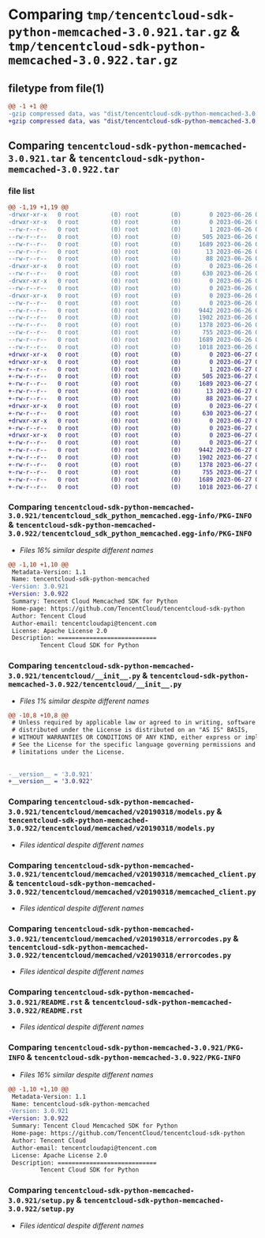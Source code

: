 # Comparing `tmp/tencentcloud-sdk-python-memcached-3.0.921.tar.gz` & `tmp/tencentcloud-sdk-python-memcached-3.0.922.tar.gz`

## filetype from file(1)

```diff
@@ -1 +1 @@
-gzip compressed data, was "dist/tencentcloud-sdk-python-memcached-3.0.921.tar", last modified: Mon Jun 26 00:28:12 2023, max compression
+gzip compressed data, was "dist/tencentcloud-sdk-python-memcached-3.0.922.tar", last modified: Tue Jun 27 00:28:28 2023, max compression
```

## Comparing `tencentcloud-sdk-python-memcached-3.0.921.tar` & `tencentcloud-sdk-python-memcached-3.0.922.tar`

### file list

```diff
@@ -1,19 +1,19 @@
-drwxr-xr-x   0 root         (0) root         (0)        0 2023-06-26 00:28:12.000000 tencentcloud-sdk-python-memcached-3.0.921/
-drwxr-xr-x   0 root         (0) root         (0)        0 2023-06-26 00:28:12.000000 tencentcloud-sdk-python-memcached-3.0.921/tencentcloud_sdk_python_memcached.egg-info/
--rw-r--r--   0 root         (0) root         (0)        1 2023-06-26 00:28:12.000000 tencentcloud-sdk-python-memcached-3.0.921/tencentcloud_sdk_python_memcached.egg-info/dependency_links.txt
--rw-r--r--   0 root         (0) root         (0)      505 2023-06-26 00:28:12.000000 tencentcloud-sdk-python-memcached-3.0.921/tencentcloud_sdk_python_memcached.egg-info/SOURCES.txt
--rw-r--r--   0 root         (0) root         (0)     1689 2023-06-26 00:28:12.000000 tencentcloud-sdk-python-memcached-3.0.921/tencentcloud_sdk_python_memcached.egg-info/PKG-INFO
--rw-r--r--   0 root         (0) root         (0)       13 2023-06-26 00:28:12.000000 tencentcloud-sdk-python-memcached-3.0.921/tencentcloud_sdk_python_memcached.egg-info/top_level.txt
--rw-r--r--   0 root         (0) root         (0)       88 2023-06-26 00:28:12.000000 tencentcloud-sdk-python-memcached-3.0.921/setup.cfg
-drwxr-xr-x   0 root         (0) root         (0)        0 2023-06-26 00:28:12.000000 tencentcloud-sdk-python-memcached-3.0.921/tencentcloud/
--rw-r--r--   0 root         (0) root         (0)      630 2023-06-26 00:28:12.000000 tencentcloud-sdk-python-memcached-3.0.921/tencentcloud/__init__.py
-drwxr-xr-x   0 root         (0) root         (0)        0 2023-06-26 00:28:12.000000 tencentcloud-sdk-python-memcached-3.0.921/tencentcloud/memcached/
--rw-r--r--   0 root         (0) root         (0)        0 2023-06-26 00:28:12.000000 tencentcloud-sdk-python-memcached-3.0.921/tencentcloud/memcached/__init__.py
-drwxr-xr-x   0 root         (0) root         (0)        0 2023-06-26 00:28:12.000000 tencentcloud-sdk-python-memcached-3.0.921/tencentcloud/memcached/v20190318/
--rw-r--r--   0 root         (0) root         (0)        0 2023-06-26 00:28:12.000000 tencentcloud-sdk-python-memcached-3.0.921/tencentcloud/memcached/v20190318/__init__.py
--rw-r--r--   0 root         (0) root         (0)     9442 2023-06-26 00:28:12.000000 tencentcloud-sdk-python-memcached-3.0.921/tencentcloud/memcached/v20190318/models.py
--rw-r--r--   0 root         (0) root         (0)     1902 2023-06-26 00:28:12.000000 tencentcloud-sdk-python-memcached-3.0.921/tencentcloud/memcached/v20190318/memcached_client.py
--rw-r--r--   0 root         (0) root         (0)     1378 2023-06-26 00:28:12.000000 tencentcloud-sdk-python-memcached-3.0.921/tencentcloud/memcached/v20190318/errorcodes.py
--rw-r--r--   0 root         (0) root         (0)      755 2023-06-26 00:28:12.000000 tencentcloud-sdk-python-memcached-3.0.921/README.rst
--rw-r--r--   0 root         (0) root         (0)     1689 2023-06-26 00:28:12.000000 tencentcloud-sdk-python-memcached-3.0.921/PKG-INFO
--rw-r--r--   0 root         (0) root         (0)     1018 2023-06-26 00:28:12.000000 tencentcloud-sdk-python-memcached-3.0.921/setup.py
+drwxr-xr-x   0 root         (0) root         (0)        0 2023-06-27 00:28:28.000000 tencentcloud-sdk-python-memcached-3.0.922/
+drwxr-xr-x   0 root         (0) root         (0)        0 2023-06-27 00:28:28.000000 tencentcloud-sdk-python-memcached-3.0.922/tencentcloud_sdk_python_memcached.egg-info/
+-rw-r--r--   0 root         (0) root         (0)        1 2023-06-27 00:28:28.000000 tencentcloud-sdk-python-memcached-3.0.922/tencentcloud_sdk_python_memcached.egg-info/dependency_links.txt
+-rw-r--r--   0 root         (0) root         (0)      505 2023-06-27 00:28:28.000000 tencentcloud-sdk-python-memcached-3.0.922/tencentcloud_sdk_python_memcached.egg-info/SOURCES.txt
+-rw-r--r--   0 root         (0) root         (0)     1689 2023-06-27 00:28:28.000000 tencentcloud-sdk-python-memcached-3.0.922/tencentcloud_sdk_python_memcached.egg-info/PKG-INFO
+-rw-r--r--   0 root         (0) root         (0)       13 2023-06-27 00:28:28.000000 tencentcloud-sdk-python-memcached-3.0.922/tencentcloud_sdk_python_memcached.egg-info/top_level.txt
+-rw-r--r--   0 root         (0) root         (0)       88 2023-06-27 00:28:28.000000 tencentcloud-sdk-python-memcached-3.0.922/setup.cfg
+drwxr-xr-x   0 root         (0) root         (0)        0 2023-06-27 00:28:28.000000 tencentcloud-sdk-python-memcached-3.0.922/tencentcloud/
+-rw-r--r--   0 root         (0) root         (0)      630 2023-06-27 00:28:28.000000 tencentcloud-sdk-python-memcached-3.0.922/tencentcloud/__init__.py
+drwxr-xr-x   0 root         (0) root         (0)        0 2023-06-27 00:28:28.000000 tencentcloud-sdk-python-memcached-3.0.922/tencentcloud/memcached/
+-rw-r--r--   0 root         (0) root         (0)        0 2023-06-27 00:28:28.000000 tencentcloud-sdk-python-memcached-3.0.922/tencentcloud/memcached/__init__.py
+drwxr-xr-x   0 root         (0) root         (0)        0 2023-06-27 00:28:28.000000 tencentcloud-sdk-python-memcached-3.0.922/tencentcloud/memcached/v20190318/
+-rw-r--r--   0 root         (0) root         (0)        0 2023-06-27 00:28:28.000000 tencentcloud-sdk-python-memcached-3.0.922/tencentcloud/memcached/v20190318/__init__.py
+-rw-r--r--   0 root         (0) root         (0)     9442 2023-06-27 00:28:28.000000 tencentcloud-sdk-python-memcached-3.0.922/tencentcloud/memcached/v20190318/models.py
+-rw-r--r--   0 root         (0) root         (0)     1902 2023-06-27 00:28:28.000000 tencentcloud-sdk-python-memcached-3.0.922/tencentcloud/memcached/v20190318/memcached_client.py
+-rw-r--r--   0 root         (0) root         (0)     1378 2023-06-27 00:28:28.000000 tencentcloud-sdk-python-memcached-3.0.922/tencentcloud/memcached/v20190318/errorcodes.py
+-rw-r--r--   0 root         (0) root         (0)      755 2023-06-27 00:28:28.000000 tencentcloud-sdk-python-memcached-3.0.922/README.rst
+-rw-r--r--   0 root         (0) root         (0)     1689 2023-06-27 00:28:28.000000 tencentcloud-sdk-python-memcached-3.0.922/PKG-INFO
+-rw-r--r--   0 root         (0) root         (0)     1018 2023-06-27 00:28:28.000000 tencentcloud-sdk-python-memcached-3.0.922/setup.py
```

### Comparing `tencentcloud-sdk-python-memcached-3.0.921/tencentcloud_sdk_python_memcached.egg-info/PKG-INFO` & `tencentcloud-sdk-python-memcached-3.0.922/tencentcloud_sdk_python_memcached.egg-info/PKG-INFO`

 * *Files 16% similar despite different names*

```diff
@@ -1,10 +1,10 @@
 Metadata-Version: 1.1
 Name: tencentcloud-sdk-python-memcached
-Version: 3.0.921
+Version: 3.0.922
 Summary: Tencent Cloud Memcached SDK for Python
 Home-page: https://github.com/TencentCloud/tencentcloud-sdk-python
 Author: Tencent Cloud
 Author-email: tencentcloudapi@tencent.com
 License: Apache License 2.0
 Description: ============================
         Tencent Cloud SDK for Python
```

### Comparing `tencentcloud-sdk-python-memcached-3.0.921/tencentcloud/__init__.py` & `tencentcloud-sdk-python-memcached-3.0.922/tencentcloud/__init__.py`

 * *Files 1% similar despite different names*

```diff
@@ -10,8 +10,8 @@
 # Unless required by applicable law or agreed to in writing, software
 # distributed under the License is distributed on an "AS IS" BASIS,
 # WITHOUT WARRANTIES OR CONDITIONS OF ANY KIND, either express or implied.
 # See the License for the specific language governing permissions and
 # limitations under the License.
 
 
-__version__ = '3.0.921'
+__version__ = '3.0.922'
```

### Comparing `tencentcloud-sdk-python-memcached-3.0.921/tencentcloud/memcached/v20190318/models.py` & `tencentcloud-sdk-python-memcached-3.0.922/tencentcloud/memcached/v20190318/models.py`

 * *Files identical despite different names*

### Comparing `tencentcloud-sdk-python-memcached-3.0.921/tencentcloud/memcached/v20190318/memcached_client.py` & `tencentcloud-sdk-python-memcached-3.0.922/tencentcloud/memcached/v20190318/memcached_client.py`

 * *Files identical despite different names*

### Comparing `tencentcloud-sdk-python-memcached-3.0.921/tencentcloud/memcached/v20190318/errorcodes.py` & `tencentcloud-sdk-python-memcached-3.0.922/tencentcloud/memcached/v20190318/errorcodes.py`

 * *Files identical despite different names*

### Comparing `tencentcloud-sdk-python-memcached-3.0.921/README.rst` & `tencentcloud-sdk-python-memcached-3.0.922/README.rst`

 * *Files identical despite different names*

### Comparing `tencentcloud-sdk-python-memcached-3.0.921/PKG-INFO` & `tencentcloud-sdk-python-memcached-3.0.922/PKG-INFO`

 * *Files 16% similar despite different names*

```diff
@@ -1,10 +1,10 @@
 Metadata-Version: 1.1
 Name: tencentcloud-sdk-python-memcached
-Version: 3.0.921
+Version: 3.0.922
 Summary: Tencent Cloud Memcached SDK for Python
 Home-page: https://github.com/TencentCloud/tencentcloud-sdk-python
 Author: Tencent Cloud
 Author-email: tencentcloudapi@tencent.com
 License: Apache License 2.0
 Description: ============================
         Tencent Cloud SDK for Python
```

### Comparing `tencentcloud-sdk-python-memcached-3.0.921/setup.py` & `tencentcloud-sdk-python-memcached-3.0.922/setup.py`

 * *Files identical despite different names*

